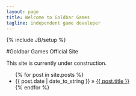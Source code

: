 ```yaml
---
layout: page
title: Welcome to Goldbar Games
tagline: independent game developer
---
```

{% include JB/setup %}

#Goldbar Games Official Site

This site is currently under construction.

<ul class="posts">
  {% for post in site.posts %}
    <li><span>{{ post.date | date_to_string }}</span> &raquo; <a href="{{ BASE_PATH }}{{ post.url }}">{{ post.title }}</a></li>
  {% endfor %}
</ul>
